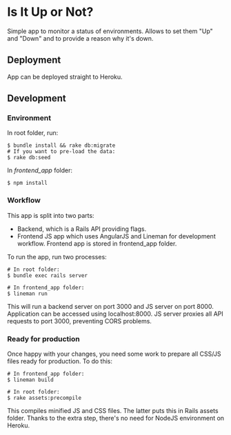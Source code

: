 # Is It Up or Not?

Simple app to monitor a status of environments. Allows to set them "Up" and "Down" and to provide a reason why it's down.

## Deployment

App can be deployed straight to Heroku.

## Development

### Environment

In root folder, run:

    $ bundle install && rake db:migrate
    # If you want to pre-load the data:
    $ rake db:seed

In *frontend_app* folder:

    $ npm install

### Workflow

This app is split into two parts:

* Backend, which is a Rails API providing flags.
* Frontend JS app which uses AngularJS and Lineman for development workflow. Frontend app is stored in frontend_app folder.

To run the app, run two processes:

    # In root folder:
    $ bundle exec rails server 

    # In frontend_app folder:
    $ lineman run

This will run a backend server on port 3000 and JS server on port 8000.
Application can be accessed using localhost:8000. JS server proxies all API requests to port 3000, preventing CORS problems.

### Ready for production

Once happy with your changes, you need some work to prepare all CSS/JS files ready for production. To do this:

    # In frontend_app folder:
    $ lineman build

    # In root folder:
    $ rake assets:precompile

This compiles minified JS and CSS files. The latter puts this in Rails assets folder. Thanks to the extra step, there's
no need for NodeJS environment on Heroku.

